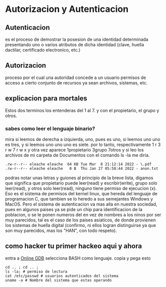 # Autorizacion y Autenticacion

## Autenticacion
es el proceso de demostrar la posesion de una identidad determinada presentando uno o varios atributos de dicha identidad (clave, huella dactilar, certificado electronico, etc.)

## Autorizacion
proceso por el cual una autoridad concede a un usuario permisos de acceso a cierto conjunto de recursos ya sean archivos, sistemas, etc.

## explicacion para mortales
Estos dos terminos los entenderas del 1 al 7. 
y con el propietario, el grupo y otros.

### sabes como leer el lenguaje binario?
mira si leemos de derecha a izquierda, uno, pues es uno, si leemos uno uno es tres,  y si leemos uno uno uno es siete.
por lo tanto, respectivamente           1 r                           3 r   w                         7 r   w   x
y otra vez aparece                  1propietario                   3grupo                         7otros
y si leo los archivos de mi carpeta de Documentos con el comando ls -la
me diria.
```
.rw-r--r-- eleache eleache  64 KB Tue Mar  8 21:12:14 2022 - \.pdf
.rw-r--r-- eleache eleache   0 B  Thu Jan 27 05:58:44 2022 - anon.txt
```
podras notar unas letras y guiones al principio de la breve lista, digamos que significa que propietario puede leer(read) y escribir(write), grupo solo leer(read), y otros solo leer(read), ninguno tiene permiso de ejecucion (x).
Eso es el sistema de permisos del kernel linux, que hereda del lenguaje de programacion C, que tambien se lo heredo a sus semejantes Windows y MacOS.
Pero el sistema de autenticacion va mas alla en nuestra sociedad, pues en algunos paises ya se pide un chip para identificacion de la poblacion, o se le ponen numeros del en vez de nombres a los ninos por ser muy parecidos, tal es el caso de los paises asiaticos, de donde provienen los sistemas de huella digital (confirmo, ni ellos logran distinguirse ya que son muy parecidos, mas los "HAN", con todo respeto).

## como hacker tu primer hackeo aqui y ahora
entra a [Online GDB](https://www.onlinegdb.com/) 
selecciona BASH como lenguaje.
copia y pega esto
```
cd .. ; cd .. ; 
ls -la; # permiso de lectura
cat /etc/passwd # usuarios autenticados del sistema
uname -a # Nombre del sistema que estas operando
```
